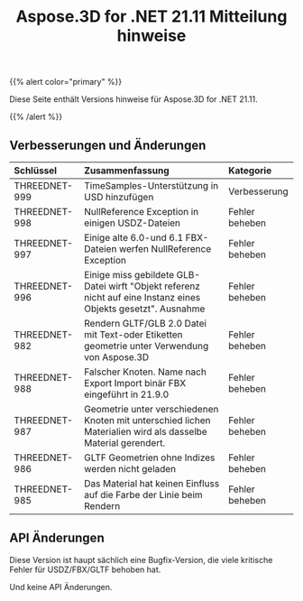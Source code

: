 ﻿---
title: Aspose.3D for .NET 21.11 Mitteilung hinweise
type: docs
weight: 2
url: /de/net/aspose-3d-for-net-21-11-release-notes/
---
{{% alert color="primary" %}}

Diese Seite enthält Versions hinweise für Aspose.3D for .NET 21.11.

{{% /alert %}}
## **Verbesserungen und Änderungen**

|**Schlüssel**|**Zusammenfassung**|**Kategorie**|
|:- |:- |:- |
|THREEDNET-999 |TimeSamples-Unterstützung in USD hinzufügen|Verbesserung|
|THREEDNET-998 |NullReference Exception in einigen USDZ-Dateien|Fehler beheben|
|THREEDNET-997 |Einige alte 6.0-und 6.1 FBX-Dateien werfen NullReference Exception|Fehler beheben|
|THREEDNET-996 |Einige miss gebildete GLB-Datei wirft "Objekt referenz nicht auf eine Instanz eines Objekts gesetzt". Ausnahme|Fehler beheben|
|THREEDNET-982 |Rendern GLTF/GLB 2.0 Datei mit Text-oder Etiketten geometrie unter Verwendung von Aspose.3D|Fehler beheben|
|THREEDNET-988 |Falscher Knoten. Name nach Export Import binär FBX eingeführt in 21.9.0|Fehler beheben|
|THREEDNET-987 |Geometrie unter verschiedenen Knoten mit unterschied lichen Materialien wird als dasselbe Material gerendert.|Fehler beheben|
|THREEDNET-986 |GLTF Geometrien ohne Indizes werden nicht geladen|Fehler beheben|
|THREEDNET-985 |Das Material hat keinen Einfluss auf die Farbe der Linie beim Rendern|Fehler beheben|


## API Änderungen ##

Diese Version ist haupt sächlich eine Bugfix-Version, die viele kritische Fehler für USDZ/FBX/GLTF behoben hat.

Und keine API Änderungen.